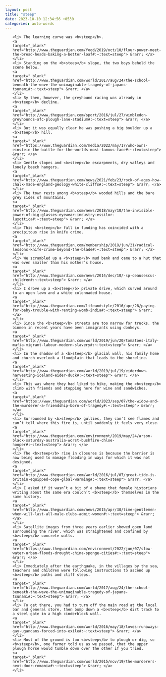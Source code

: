 ```yaml
---
layout: post
title: "steep"
date: 2023-10-10 12:34:56 +0530
categories: auto-words
---
```

<ol>

    <li> The learning curve was <b>steep</b>.
    <a 
    target="_blank" 
    href="http://www.theguardian.com/food/2019/oct/10/flour-power-meet-the-bread-heads-baking-a-better-loaf#:~:text=steep"> &rarr; </a>
    </li>
    <li> Standing on the <b>steep</b> slope, the two boys beheld the scene below.
    <a 
    target="_blank" 
    href="http://www.theguardian.com/world/2017/aug/24/the-school-beneath-the-wave-the-unimaginable-tragedy-of-japans-tsunami#:~:text=steep"> &rarr; </a>
    </li>
    <li> By then, however, the greyhound racing was already in <b>steep</b> decline.
    <a 
    target="_blank" 
    href="http://www.theguardian.com/sport/2016/jul/27/wimbledon-greyhounds-afc-plough-lane-stadium#:~:text=steep"> &rarr; </a>
    </li>
    <li> But it was equally clear he was pushing a big boulder up a <b>steep</b> hill.
    <a 
    target="_blank" 
    href="https://www.theguardian.com/media/2022/may/17/who-owns-einstein-the-battle-for-the-worlds-most-famous-face#:~:text=steep"> &rarr; </a>
    </li>
    <li> Gentle slopes and <b>steep</b> escarpments, dry valleys and lonely beech hangers.
    <a 
    target="_blank" 
    href="http://www.theguardian.com/news/2021/feb/23/rock-of-ages-how-chalk-made-england-geology-white-cliffs#:~:text=steep"> &rarr; </a>
    </li>
    <li> The town rests among <b>steep</b> wooded hills and the bare grey sides of mountains.
    <a 
    target="_blank" 
    href="http://www.theguardian.com/news/2018/may/10/the-invisible-power-of-big-glasses-eyewear-industry-essilor-luxottica#:~:text=steep"> &rarr; </a>
    </li>
    <li> This <b>steep</b> fall in funding has coincided with a precipitous rise in knife crime.
    <a 
    target="_blank" 
    href="http://www.theguardian.com/membership/2018/jun/21/radical-lessons-knife-crime-beyond-the-blade#:~:text=steep"> &rarr; </a>
    </li>
    <li> We scrambled up a <b>steep</b> mud bank and came to a hut that was even smaller than his mother’s house.
    <a 
    target="_blank" 
    href="http://www.theguardian.com/news/2014/dec/10/-sp-ceausescus-children#:~:text=steep"> &rarr; </a>
    </li>
    <li> I drove up a <b>steep</b> private drive, which curved around to an open lawn and a white colonnaded house.
    <a 
    target="_blank" 
    href="http://www.theguardian.com/lifeandstyle/2016/apr/28/paying-for-baby-trouble-with-renting-womb-india#:~:text=steep"> &rarr; </a>
    </li>
    <li> Since the <b>steep</b> streets are too narrow for trucks, the binmen in recent years have been immigrants using donkeys.
    <a 
    target="_blank" 
    href="http://www.theguardian.com/world/2019/jun/20/tomatoes-italy-mafia-migrant-labour-modern-slavery#:~:text=steep"> &rarr; </a>
    </li>
    <li> In the shadow of a <b>steep</b> glacial wall, his family home and church overlook a floodplain that leads to the shoreline.
    <a 
    target="_blank" 
    href="http://www.theguardian.com/world/2019/jul/19/eiderdown-harvesting-iceland-eider-duck#:~:text=steep"> &rarr; </a>
    </li>
    <li> This was where they had liked to hike, making the <b>steep</b> climb with friends and stopping here for wine and sandwiches.
    <a 
    target="_blank" 
    href="https://www.theguardian.com/world/2023/sep/07/the-widow-and-the-murderer-a-friendship-born-of-tragedy#:~:text=steep"> &rarr; </a>
    </li>
    <li> Surrounded by <b>steep</b> gullies, they can’t see flames and can’t tell where this fire is, until suddenly it feels very close.
    <a 
    target="_blank" 
    href="http://www.theguardian.com/environment/2019/may/24/arson-black-saturday-australia-worst-bushfire-chloe-hooper#:~:text=steep"> &rarr; </a>
    </li>
    <li> The <b>steep</b> rise in closures is because the barrier is now being used to manage flooding in ways for which it was not designed.
    <a 
    target="_blank" 
    href="http://www.theguardian.com/world/2016/jul/07/great-tide-is-britain-equipped-cope-glbal-warming#:~:text=steep"> &rarr; </a>
    </li>
    <li> I asked if it wasn’t a bit of a shame that female historians writing about the same era couldn’t <b>steep</b> themselves in the same history.
    <a 
    target="_blank" 
    href="http://www.theguardian.com/news/2015/apr/30/time-gentlemen-when-will-last-all-male-clubs-admit-women#:~:text=steep"> &rarr; </a>
    </li>
    <li> Satellite images from three years earlier showed open land surrounding the river, which was straightened and confined by <b>steep</b> concrete walls.
    <a 
    target="_blank" 
    href="https://www.theguardian.com/environment/2022/jun/07/slow-water-urban-floods-drought-china-sponge-cities#:~:text=steep"> &rarr; </a>
    </li>
    <li> Immediately after the earthquake, in the villages by the sea, teachers and children were following instructions to ascend up <b>steep</b> paths and cliff steps.
    <a 
    target="_blank" 
    href="http://www.theguardian.com/world/2017/aug/24/the-school-beneath-the-wave-the-unimaginable-tragedy-of-japans-tsunami#:~:text=steep"> &rarr; </a>
    </li>
    <li> To get there, you had to turn off the main road at the local bar and general store, then bump down a <b>steep</b> dirt track to a steel gate in a high cinderblock wall.
    <a 
    target="_blank" 
    href="http://www.theguardian.com/world/2016/may/18/loves-runaways-gay-ugandans-forced-into-exile#:~:text=steep"> &rarr; </a>
    </li>
    <li> Most of the ground is too <b>steep</b> to plough or dig, so <b>steep</b>, one farmer told us as we passed, that the upper plough horse would tumble down over the other if you tried.
    <a 
    target="_blank" 
    href="http://www.theguardian.com/world/2015/nov/19/the-murderers-next-door-romania#:~:text=steep"> &rarr; </a>
    </li>